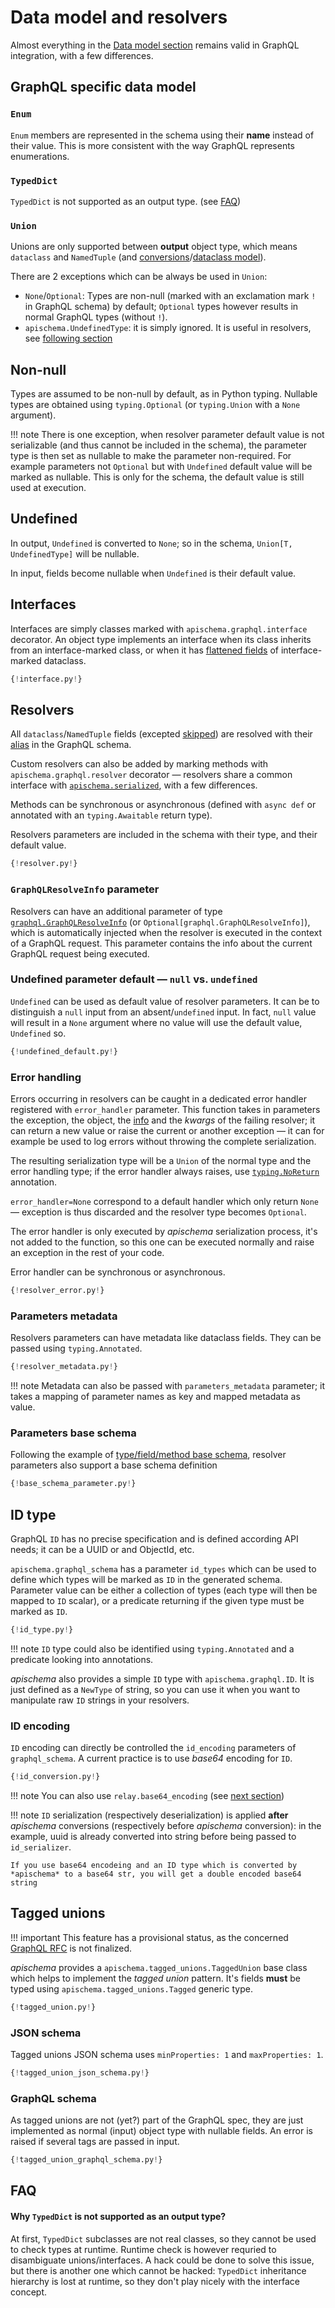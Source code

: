 # Data model and resolvers

Almost everything in the [Data model section](../data_model.md) remains valid in GraphQL integration, with a few differences.

## GraphQL specific data model

### `Enum`

`Enum` members are represented in the schema using their **name** instead of their value. This is more consistent with the way GraphQL represents enumerations.

### `TypedDict`

`TypedDict` is not supported as an output type. (see [FAQ](#why-typeddict-is-not-supported-as-an-output-type))

### `Union`
Unions are only supported between **output** object type, which means `dataclass` and `NamedTuple` (and [conversions](../conversions.md)/[dataclass model](../conversions.md#dataclass-model---automatic-conversion-fromto-dataclass)).

There are 2 exceptions which can be always be used in `Union`:

- `None`/`Optional`: Types are non-null (marked with an exclamation mark `!` in GraphQL schema) by default; `Optional` types however results in normal GraphQL types (without `!`).
- `apischema.UndefinedType`: it is simply ignored. It is useful in resolvers, see [following section](#undefined_param_default)
 

## Non-null

Types are assumed to be non-null by default, as in Python typing. Nullable types are obtained using `typing.Optional` (or `typing.Union` with a `None` argument).

!!! note
    There is one exception, when resolver parameter default value is not serializable (and thus cannot be included in the schema), the parameter type is then set as nullable to make the parameter non-required. For example parameters not `Optional` but with `Undefined` default value will be marked as nullable. This is only for the schema, the default value is still used at execution.

## Undefined

In output, `Undefined` is converted to `None`; so in the schema, `Union[T, UndefinedType]` will be nullable.

In input, fields become nullable when `Undefined` is their default value.

## Interfaces

Interfaces are simply classes marked with `apischema.graphql.interface` decorator. An object type implements an interface when its class inherits from an interface-marked class, or when it has [flattened fields](../data_model.md#composition-over-inheritance---composed-dataclasses-flattening) of interface-marked dataclass.

```python
{!interface.py!}
```

## Resolvers

All `dataclass`/`NamedTuple` fields (excepted [skipped](../data_model.md#skip-dataclass-field)) are resolved with their [alias](../json_schema.md#field-alias) in the GraphQL schema.

Custom resolvers can also be added by marking methods with `apischema.graphql.resolver` decorator — resolvers share a common interface with [`apischema.serialized`](../de_serialization.md#serialized-methodsproperties), with a few differences.

Methods can be synchronous or asynchronous (defined with `async def` or annotated with an `typing.Awaitable` return type).

Resolvers parameters are included in the schema with their type, and their default value.

```python
{!resolver.py!}
```

### `GraphQLResolveInfo` parameter

Resolvers can have an additional parameter of type [`graphql.GraphQLResolveInfo`](https://graphql-core-3.readthedocs.io/en/latest/modules/type.html?highlight=GraphQLResolveInfo#graphql.type.GraphQLResolveInfo) (or `Optional[graphql.GraphQLResolveInfo]`), which is automatically injected when the resolver is executed in the context of a GraphQL request. This parameter contains the info about the current GraphQL request being executed.

### Undefined parameter default — `null` vs. `undefined`

`Undefined` can be used as default value of resolver parameters. It can be to distinguish a `null` input from an absent/`undefined` input. In fact, `null` value will result in a `None` argument where no value will use the default value, `Undefined` so.

```python
{!undefined_default.py!}
```

### Error handling

Errors occurring in resolvers can be caught in a dedicated error handler registered with `error_handler` parameter. This function takes in parameters the exception, the object, the [info](#graphqlresolveinfo-parameter) and the *kwargs* of the failing resolver; it can return a new value or raise the current or another exception — it can for example be used to log errors without throwing the complete serialization.

The resulting serialization type will be a `Union` of the normal type and the error handling type; if the error handler always raises, use [`typing.NoReturn`](https://docs.python.org/3/library/typing.html#typing.NoReturn) annotation.

`error_handler=None` correspond to a default handler which only return `None` — exception is thus discarded and the resolver type becomes `Optional`.

The error handler is only executed by *apischema* serialization process, it's not added to the function, so this one can be executed normally and raise an exception in the rest of your code.

Error handler can be synchronous or asynchronous.

```python
{!resolver_error.py!}
```

### Parameters metadata

Resolvers parameters can have metadata like dataclass fields. They can be passed using `typing.Annotated`.

```python
{!resolver_metadata.py!}
```

!!! note
Metadata can also be passed with `parameters_metadata` parameter; it takes a mapping of parameter names as key and mapped metadata as value.

### Parameters base schema

Following the example of [type/field/method base schema](../json_schema.md#base-schema), resolver parameters also support a base schema definition

```python
{!base_schema_parameter.py!}
```

## ID type
GraphQL `ID` has no precise specification and is defined according API needs; it can be a UUID or and ObjectId, etc.

`apischema.graphql_schema` has a parameter `id_types` which can be used to define which types will be marked as `ID` in the generated schema. Parameter value can be either a collection of types (each type will then be mapped to `ID` scalar), or a predicate returning if the given type must be marked as `ID`.

```python
{!id_type.py!}
```

!!! note
    `ID` type could also be identified using `typing.Annotated` and a predicate looking into annotations.

*apischema* also provides a simple `ID` type with `apischema.graphql.ID`. It is just defined as a `NewType` of string, so you can use it when you want to manipulate raw `ID` strings in your resolvers.


### ID encoding

`ID` encoding can directly be controlled the `id_encoding` parameters of `graphql_schema`. A current practice is to use *base64* encoding for `ID`.

```python
{!id_conversion.py!}
```

!!! note
    You can also use `relay.base64_encoding` (see [next section](relay.md#id-encoding))

!!! note
    `ID` serialization (respectively deserialization) is applied **after** *apischema* conversions (respectively before *apischema* conversion): in the example, uuid is already converted into string before being passed to `id_serializer`.

    If you use base64 encodeing and an ID type which is converted by *apischema* to a base64 str, you will get a double encoded base64 string

## Tagged unions

!!! important
    This feature has a provisional status, as the concerned [GraphQL RFC](https://github.com/graphql/graphql-spec/pull/733) is not finalized.

*apischema* provides a `apischema.tagged_unions.TaggedUnion` base class which helps to implement the *tagged union* pattern.
It's fields **must** be typed using `apischema.tagged_unions.Tagged` generic type.

```python
{!tagged_union.py!}
```

### JSON schema

Tagged unions JSON schema uses `minProperties: 1` and `maxProperties: 1`.

```python
{!tagged_union_json_schema.py!}
```

### GraphQL schema

As tagged unions are not (yet?) part of the GraphQL spec, they are just implemented as normal (input) object type with nullable fields. An error is raised if several tags are passed in input.

```python
{!tagged_union_graphql_schema.py!}
```

## FAQ

#### Why `TypedDict` is not supported as an output type?

At first, `TypedDict` subclasses are not real classes, so they cannot be used to check types at runtime. Runtime check is however requried to disambiguate unions/interfaces. A hack could be done to solve this issue, but there is another one which cannot be hacked: `TypedDict` inheritance hierarchy is lost at runtime, so they don't play nicely with the interface concept. 
